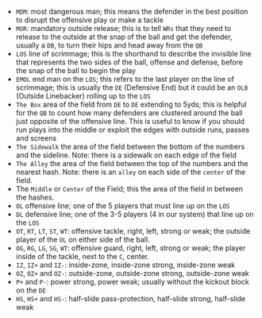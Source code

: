 - `MDM`: most dangerous man; this means the defender in the best position to disrupt the offensive play or make a tackle
- `MOR`: mandatory outside release; this is to tell `WRs` that they need to release to the outside at the snap of the ball and get the defender, usually a `DB`, to turn their hips and head away from the `QB`
- `LOS` line of scrimmage; this is the shorthand to describe the invisible line that represents the two sides of the ball, offense and defense, before the snap of the ball to begin the play
- `EMOL` end man on the `LOS`; this refers to the last player on the line of scrimmage; this is usually the `DE` (Defensive End) but it could be an `OLB` (Outside Linebacker) rolling up to the `LOS`
- `The Box` area of the field from `DE` to `DE` extending to 5yds; this is helpful for the `QB` to count how many defenders  are clustered around the ball just opposite of the offensive line. This is useful to know if you should run plays into the middle or exploit the edges with outside runs, passes and screens
- `The Sidewalk` the area of the field between the bottom of the numbers and the sideline. Note: there is a sidewalk on each edge of the field
- `The Alley` the area of the field between the top of the numbers and the nearest hash. Note: there is an `alley` on each side of the `center` of the field.
- The `Middle` or `Center` of the Field; this the area of the field in between the hashes.
- `OL` offensive line; one of the 5 players that must line up on the `LOS`
- `DL` defensive line; one of the 3-5 players (4 in our system) that line up on the `LOS`
- `OT`, `RT`, `LT`, `ST`, `WT`: offensive tackle, right, left, strong or weak; the outside player of the `OL` on either side of the ball.
- `OG`, `RG`, `LG`, `SG`, `WT`: offensive guard, right, left, strong or weak; the player inside of the tackle, next to the `C`, center.
- `IZ`, `IZ+` and `IZ-`: inside-zone, inside-zone strong, inside-zone weak
- `OZ`, `OZ+` and `OZ-`: outside-zone, outside-zone strong, outside-zone weak
- `P+` and `P-`: power strong, power weak; usually without the kickout block on the `DE`
- `HS`, `HS+` and `HS-`: half-slide pass-protection, half-slide strong, half-slide weak